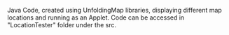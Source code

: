 Java Code, created using UnfoldingMap libraries, displaying different map locations and running as an Applet.
Code can be accessed in "LocationTester" folder under the src.
